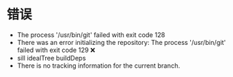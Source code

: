 # 错误
- The process '/usr/bin/git' failed with exit code 128
- There was an error initializing the repository: The process '/usr/bin/git' failed with exit code 129 ❌
- sill idealTree buildDeps
- There is no tracking information for the current branch.